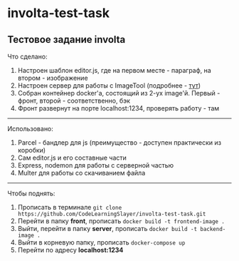 # involta-test-task
Тестовое задание involta
---------------------------------------------------
Что сделано:
1. Настроен шаблон editor.js, где на первом месте - параграф, на втором - изображение
2. Настроен сервер для работы с ImageTool (подробнее - [тут](https://github.com/editor-js/image#backend-response-format-))
3. Собран контейнер docker'a, состоящий из 2-ух image'й. Первый - фронт, второй - соответственно, бэк
4. Фронт развернут на порте localhost:1234, проверять работу - там
----------------------------------------------------
Использовано:
1. Parcel - бандлер для js (преимущество - доступен практически из коробки)
2. Сам editor.js и его составные части
3. Express, nodemon для работы с серверной частью
4. Multer для работы со скачиванием файла
----------------------------------------------------
Чтобы поднять:
1. Прописать в терминале `git clone https://github.com/CodeLearningSlayer/involta-test-task.git`
2. Перейти в папку **front**, прописать `docker build -t frontend-image .`
3. Выйти, перейти в папку **server**, прописать `docker build -t backend-image .`
4. Выйти в корневую папку, прописать `docker-compose up`
5. Перейти по адресу **localhost:1234**
